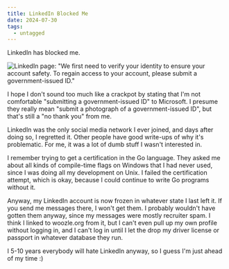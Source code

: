 ```yaml
---
title: LinkedIn Blocked Me
date: 2024-07-30
tags:
  - untagged
---
```


LinkedIn has blocked me.

![LinkedIn page:
"We first need to verify your identity to ensure your account safety. 
To regain access to your account, please submit a government-issued ID."
](cancelamento.png)


I hope I don't sound too much like a crackpot by stating that I'm not
comfortable "submitting a government-issued ID" to Microsoft.
I presume they really mean "submit a photograph of a government-issued ID",
but that's still a "no thank you" from me.

LinkedIn was the only social media network I ever joined,
and days after doing so,
I regretted it.
Other people have good write-ups of why it's problematic.
For me,
it was a lot of dumb stuff I wasn't interested in.

I remember trying to get a certification in the Go language.
They asked me about all kinds of compile-time flags on Windows
that I had never used, since I was doing all my development on Unix.
I failed the certification attempt,
which is okay,
because I could continue to write Go programs without it.

Anyway,
my LinkedIn account is now frozen in whatever state I last left it.
If you send me messages there,
I won't get them.
I probably wouldn't have gotten them anyway,
since my messages were mostly recruiter spam.
I think I linked to woozle.org from it,
but I can't even pull up my own profile without logging in,
and I can't log in until I let the drop my driver license or passport in whatever database they run.

I 5-10 years everybody will hate LinkedIn anyway,
so I guess I'm just ahead of my time :)

